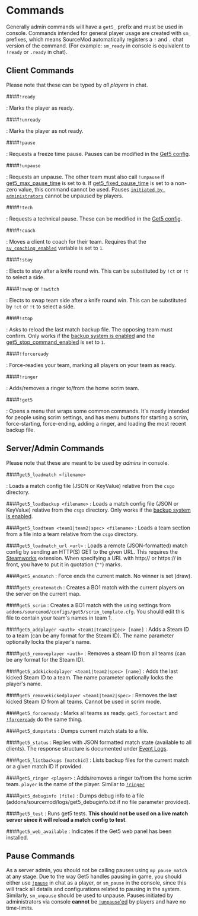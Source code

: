 # Commands

Generally admin commands will have a `get5_` prefix and must be used in console. Commands intended for general player
usage are created with `sm_` prefixes, which means SourceMod automatically registers a `!` and `.` chat version of the
command. (For example: `sm_ready` in console is equivalent to `!ready` or `.ready` in chat).

## Client Commands

Please note that these can be typed by *all players* in chat.

####`!ready`

:   Marks the player as ready.

####`!unready`

:   Marks the player as not ready.

####`!pause`

:   Requests a freeze time pause. Pauses can be modified in the [Get5 config](../configuration#pausing).

####`!unpause`

:   Requests an unpause. The other team must also call `!unpause`
if [get5_max_pause_time](../configuration/#get5_max_pause_time)
is set to `0`. If [get5_fixed_pause_time](../configuration/#get5_fixed_pause_time) is set to a non-zero value, this
command cannot be used. Pauses [`initiated by administrators`](../commands/#pause-commands) cannot be unpaused by
players.

####`!tech`

:   Requests a technical pause. These can be modified in the [Get5 config](../configuration#pausing).

####`!coach`

:   Moves a client to coach for their team. Requires that
the [`sv_coaching_enabled`](https://totalcsgo.com/command/svcoachingenabled) variable is set to `1`.

####`!stay`

:   Elects to stay after a knife round win. This can be substituted by `!ct` or `!t` to select a side.

####`!swap` or `!switch`

:   Elects to swap team side after a knife round win. This can be substituted by `!ct` or `!t` to select a side.

####`!stop`

:   Asks to reload the last match backup file. The opposing team must confirm. Only works if
the [backup system is enabled](../configuration/#get5_backup_system_enabled) and
the [get5_stop_command_enabled](../configuration/#get5_stop_command_enabled) is set to `1`.

####`!forceready`

:   Force-readies your team, marking all players on your team as ready.

####`!ringer`

:   Adds/removes a ringer to/from the home scrim team.

####`!get5`

:   Opens a menu that wraps some common commands. It's mostly intended for people using scrim settings, and has
menu buttons for starting a scrim, force-starting, force-ending, adding a ringer, and loading the most recent backup
file.

## Server/Admin Commands

Please note that these are meant to be used by *admins* in console.

####`get5_loadmatch <filename>`

:   Loads a match config file (JSON or KeyValue) relative from the `csgo` directory.

####`get5_loadbackup <filename>`
:   Loads a match config file (JSON or KeyValue) relative from the `csgo`
directory. Only works if the [backup system is enabled](../configuration/#get5_backup_system_enabled).

####`get5_loadteam <team1|team2|spec> <filename>`
:   Loads a team section from a file into a team relative from the `csgo`
directory.

####`get5_loadmatch_url <url>`
:   Loads a remote (JSON-formatted) match config by sending an HTTP(S) GET to the given URL. This requires the
[Steamworks](../installation/#installing-steamworks-optional) extension. When specifying a URL with http:// or
https:// in front, you have to put it in quotation (`""`) marks.

####`get5_endmatch`
:   Force ends the current match. No winner is set (draw).

####`get5_creatematch`
:   Creates a BO1 match with the current players on the server on the current map.

####`get5_scrim`
:   Creates a BO1 match with the using settings from `addons/sourcemod/configs/get5/scrim_template.cfg`. You should
edit this file to contain your team's names in team 1.

####`get5_addplayer <auth> <team1|team2|spec> [name]`
:   Adds a Steam ID to a team (can be any format for the Steam ID). The name parameter optionally locks the player's
name.

####`get5_removeplayer <auth>`
:   Removes a steam ID from all teams (can be any format for the Steam ID).

####`get5_addkickedplayer <team1|team2|spec> [name]`
:   Adds the last kicked Steam ID to a team. The name parameter optionally locks the player's name.

####`get5_removekickedplayer <team1|team2|spec>`
:   Removes the last kicked Steam ID from all teams. Cannot be used in scrim mode.

####`get5_forceready`
:   Marks all teams as ready. `get5_forcestart` and [`!forceready`](../commands/#forceready) do the same thing.

####`get5_dumpstats`
:   Dumps current match stats to a file.

####`get5_status`
:   Replies with JSON formatted match state (available to all clients). The response structure is documented
under [Event Logs](./event_logs.md).

####`get5_listbackups [matchid]`
:   Lists backup files for the current match or a given match ID if provided.

####`get5_ringer <player>`
:   Adds/removes a ringer to/from the home scrim team. `player` is the name of the player. Similar
to [`!ringer`](../commands/#ringer)

####`get5_debuginfo [file]`
:   Dumps debug info to a file (addons/sourcemod/logs/get5_debuginfo.txt if no file parameter provided).

####`get5_test`
:   Runs get5 tests. **This should not be used on a live match server since it will reload a match config to test**.

####`get5_web_available`
:   Indicates if the Get5 web panel has been installed.

## Pause Commands

As a server admin, you should not be calling pauses using `mp_pause_match` at any stage. Due to the way Get5 handles
pausing in game, you should either use [`!pause`](../commands/#pause) in chat as a player, or `sm_pause` in the console,
since this will
track all details and configurations related to pausing in the system. Similarly, `sm_unpause` should be used to
unpause. Pauses initiated by administrators via console **cannot** be [`!unpause`'ed](../commands/#unpause) by players
and have no
time-limits.
